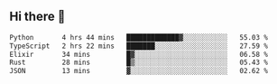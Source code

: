 ## Hi there 👋

<!--
**whirlun/whirlun** is a ✨ _special_ ✨ repository because its `README.md` (this file) appears on your GitHub profile.

Here are some ideas to get you started:

- 🔭 I’m currently working on ...
- 🌱 I’m currently learning ...
- 👯 I’m looking to collaborate on ...
- 🤔 I’m looking for help with ...
- 💬 Ask me about ...
- 📫 How to reach me: ...
- 😄 Pronouns: ...
- ⚡ Fun fact: ...
-->
<!--START_SECTION:waka-->

```txt
Python       4 hrs 44 mins   █████████████▓░░░░░░░░░░░   55.03 %
TypeScript   2 hrs 22 mins   ███████░░░░░░░░░░░░░░░░░░   27.59 %
Elixir       34 mins         █▓░░░░░░░░░░░░░░░░░░░░░░░   06.58 %
Rust         28 mins         █▒░░░░░░░░░░░░░░░░░░░░░░░   05.43 %
JSON         13 mins         ▓░░░░░░░░░░░░░░░░░░░░░░░░   02.62 %
```

<!--END_SECTION:waka-->
